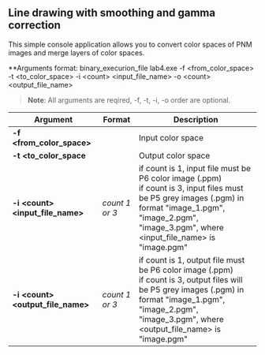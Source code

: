 ## Line drawing with smoothing and gamma correction

This simple console application allows you to convert color spaces of PNM images and merge layers of color spaces.

**Arguments format: binary_execurion_file lab4.exe -f \<from_color_space> -t \<to_color_space> -i \<count> \<input_file_name> -o \<count> \<output_file_name>
>**Note**: All arguments are reqired, -f, -t, -i, -o order are optional.

| Argument | Format | Description |
|---|---|---|
|**-f \<from_color_space>**||Input color space|
|**-t \<to_color_space**||Output color space|
|**-i \<count> \<input_file_name>**|*count 1 or 3*|if count is 1, input file must be P6 color image (.ppm)<br>if count is 3, input files must be P5 grey images (.pgm) in format "image_1.pgm", "image_2.pgm", "image_3.pgm",  where \<input_file_name> is "image.pgm"|
|**-i \<count> \<output_file_name>**|*count 1 or 3*|if count is 1, output file must be P6 color image (.ppm)<br>if count is 3, output files will be P5 grey images (.pgm) in format "image_1.pgm", "image_2.pgm", "image_3.pgm",  where \<output_file_name> is "image.pgm"|
